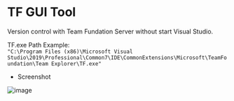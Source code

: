 
TF GUI Tool
===========

Version control with Team Fundation Server without start Visual Studio.

TF.exe Path Example:  
`"C:\Program Files (x86)\Microsoft Visual Studio\2019\Professional\Common7\IDE\CommonExtensions\Microsoft\TeamFoundation\Team Explorer\TF.exe" `

* Screenshot

![image](https://user-images.githubusercontent.com/4526937/190099162-b321abd8-21ad-462e-97be-97e003097572.png)
